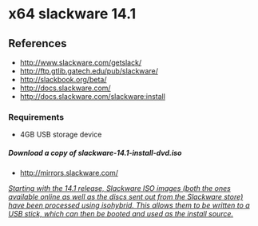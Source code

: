 # x64 slackware 14.1

## References
* http://www.slackware.com/getslack/
* http://ftp.gtlib.gatech.edu/pub/slackware/
* http://slackbook.org/beta/
* http://docs.slackware.com/
* http://docs.slackware.com/slackware:install

### Requirements
* 4GB USB storage device

##### Download a copy of slackware-14.1-install-dvd.iso
* http://mirrors.slackware.com/

*[Starting with the 14.1 release, Slackware ISO images (both the ones available online as well as the discs sent out from the Slackware store) have been processed using isohybrid. This allows them to be written to a USB stick, which can then be booted and used as the install source.](http://docs.slackware.com/slackware:install)*

##### 
